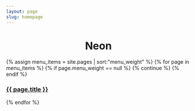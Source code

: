 ```yaml
---
layout: page
slug: homepage
---
```


<h1 class="post-title" style="text-align: center">Neon</h1>

{% assign menu_items = site.pages | sort:"menu_weight" %}
{% for page in menu_items %}
{% if page.menu_weight == null %} {% continue %} {% endif %}
<h3><a class="page-link" href="{{ page.url | prepend: site.baseurl }}">{{ page.title }}</a></h3>
{% endfor %}
